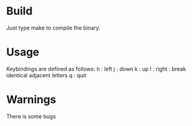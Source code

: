 # Build
Just type make to compile the binary.

# Usage
Keybindings are defined as follows:
h      : left
j      : down
k      : up
l      : right
<space>: break identical adjacent letters
q      : quit

# Warnings
There is some bugs
